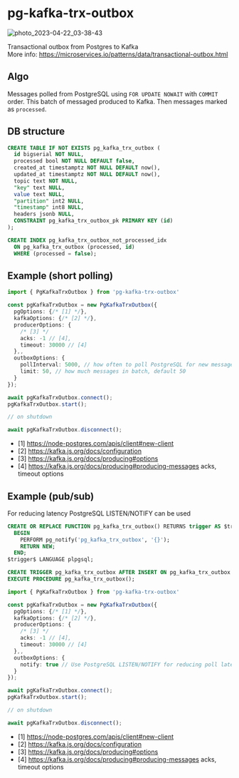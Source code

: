 # pg-kafka-trx-outbox

![photo_2023-04-22_03-38-43](https://user-images.githubusercontent.com/1832800/234091651-2a496563-6016-45fa-96f6-0b875899fe7e.jpg)

Transactional outbox from Postgres to Kafka <br/>
More info: https://microservices.io/patterns/data/transactional-outbox.html

## Algo

Messages polled from PostgreSQL using `FOR UPDATE NOWAIT` with `COMMIT` order. This batch of messaged produced to Kafka. Then messages marked as `processed`.

## DB structure

```sql
CREATE TABLE IF NOT EXISTS pg_kafka_trx_outbox (
  id bigserial NOT NULL,
  processed bool NOT NULL DEFAULT false,
  created_at timestamptz NOT NULL DEFAULT now(),
  updated_at timestamptz NOT NULL DEFAULT now(),
  topic text NOT NULL,
  "key" text NULL,
  value text NULL,
  "partition" int2 NULL,
  "timestamp" int8 NULL,
  headers jsonb NULL,
  CONSTRAINT pg_kafka_trx_outbox_pk PRIMARY KEY (id)
);

CREATE INDEX pg_kafka_trx_outbox_not_processed_idx
  ON pg_kafka_trx_outbox (processed, id)
  WHERE (processed = false);
```

## Example (short polling)

```ts
import { PgKafkaTrxOutbox } from 'pg-kafka-trx-outbox'

const pgKafkaTrxOutbox = new PgKafkaTrxOutbox({
  pgOptions: {/* [1] */},
  kafkaOptions: {/* [2] */},
  producerOptions: {
    /* [3] */
    acks: -1 // [4],
    timeout: 30000 // [4]
  },,
  outboxOptions: {
    pollInterval: 5000, // how often to poll PostgreSQL for new messages, default 5000 milliseconds
    limit: 50, // how much messages in batch, default 50
  }
});

await pgKafkaTrxOutbox.connect();
pgKafkaTrxOutbox.start();

// on shutdown

await pgKafkaTrxOutbox.disconnect();
```

- [1] https://node-postgres.com/apis/client#new-client
- [2] https://kafka.js.org/docs/configuration
- [3] https://kafka.js.org/docs/producing#options
- [4] https://kafka.js.org/docs/producing#producing-messages acks, timeout options

## Example (pub/sub)

For reducing latency PostgreSQL LISTEN/NOTIFY can be used

```sql
CREATE OR REPLACE FUNCTION pg_kafka_trx_outbox() RETURNS trigger AS $trigger$
  BEGIN
    PERFORM pg_notify('pg_kafka_trx_outbox', '{}');
    RETURN NEW;
  END;
$trigger$ LANGUAGE plpgsql;

CREATE TRIGGER pg_kafka_trx_outbox AFTER INSERT ON pg_kafka_trx_outbox
EXECUTE PROCEDURE pg_kafka_trx_outbox();
```

```ts
import { PgKafkaTrxOutbox } from 'pg-kafka-trx-outbox'

const pgKafkaTrxOutbox = new PgKafkaTrxOutbox({
  pgOptions: {/* [1] */},
  kafkaOptions: {/* [2] */},
  producerOptions: {
    /* [3] */
    acks: -1 // [4],
    timeout: 30000 // [4]
  },,
  outboxOptions: {
    notify: true // Use PostgreSQL LISTEN/NOTIFY for reducing poll latency
  }
});

await pgKafkaTrxOutbox.connect();
pgKafkaTrxOutbox.start();

// on shutdown

await pgKafkaTrxOutbox.disconnect();
```

- [1] https://node-postgres.com/apis/client#new-client
- [2] https://kafka.js.org/docs/configuration
- [3] https://kafka.js.org/docs/producing#options
- [4] https://kafka.js.org/docs/producing#producing-messages acks, timeout options

